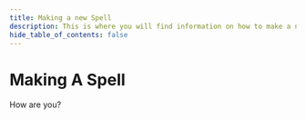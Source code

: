 ```yaml
---
title: Making a new Spell
description: This is where you will find information on how to make a new spell.
hide_table_of_contents: false
---
```


# Making A Spell

How are you?
